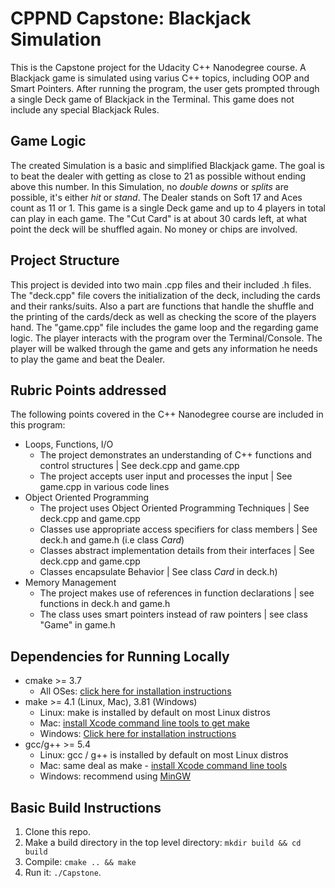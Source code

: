 # CPPND Capstone: Blackjack Simulation

This is the Capstone project for the Udacity C++ Nanodegree course. A Blackjack game is simulated using varius C++ topics, including OOP and Smart Pointers. After running the program, the user gets prompted through a single Deck game of Blackjack in the Terminal. This game does not include any special Blackjack Rules.

## Game Logic
The created Simulation is a basic and simplified Blackjack game. The goal is to beat the dealer with getting as close to 21 as possible without ending above this number. 
In this Simulation, no *double downs* or *splits* are possible, it's either *hit* or *stand*. The Dealer stands on Soft 17 and Aces count as 11 or 1. This game is a single Deck game and up to 4 players in total can play in each game. The "Cut Card" is at about 30 cards left, at what point the deck will be shuffled again. No money or chips are involved.

## Project Structure
This project is devided into two main .cpp files and their included .h files. The "deck.cpp" file covers the initialization of the deck, including the cards and their ranks/suits. Also a part are functions that handle the shuffle and the printing of the cards/deck as well as checking the score of the players hand. The "game.cpp" file includes the game loop and the regarding game logic. 
The player interacts with the program over the Terminal/Console. The player will be walked through the game and gets any information he needs to play the game and beat the Dealer.

## Rubric Points addressed

The following points covered in the C++ Nanodegree course are included in this program:
* Loops, Functions, I/O
  * The project demonstrates an understanding of C++ functions and control structures | See deck.cpp and game.cpp
  * The project accepts user input and processes the input | See game.cpp in various code lines
* Object Oriented Programming
  * The project uses Object Oriented Programming Techniques | See deck.cpp and game.cpp
  * Classes use appropriate access specifiers for class members | See deck.h and game.h (i.e class *Card*)
  * Classes abstract implementation details from their interfaces | See deck.cpp and game.cpp
  * Classes encapsulate Behavior | See class *Card* in deck.h)
* Memory Management
  * The project makes use of references in function declarations | see functions in deck.h and game.h
  * The class uses smart pointers instead of raw pointers | see class "Game" in game.h
  
## Dependencies for Running Locally
* cmake >= 3.7
  * All OSes: [click here for installation instructions](https://cmake.org/install/)
* make >= 4.1 (Linux, Mac), 3.81 (Windows)
  * Linux: make is installed by default on most Linux distros
  * Mac: [install Xcode command line tools to get make](https://developer.apple.com/xcode/features/)
  * Windows: [Click here for installation instructions](http://gnuwin32.sourceforge.net/packages/make.htm)
* gcc/g++ >= 5.4
  * Linux: gcc / g++ is installed by default on most Linux distros
  * Mac: same deal as make - [install Xcode command line tools](https://developer.apple.com/xcode/features/)
  * Windows: recommend using [MinGW](http://www.mingw.org/)

## Basic Build Instructions

1. Clone this repo.
2. Make a build directory in the top level directory: `mkdir build && cd build`
3. Compile: `cmake .. && make`
4. Run it: `./Capstone`.
